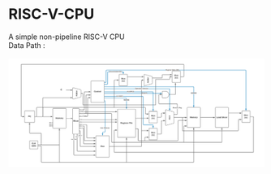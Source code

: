 # RISC-V-CPU
A simple non-pipeline RISC-V CPU
<br />
Data Path :
<br />
<br />
![CPU Data Path](https://github.com/witcherxz/RISC-V-CPU/blob/master/dataPath/DataPath.png?raw=true)
